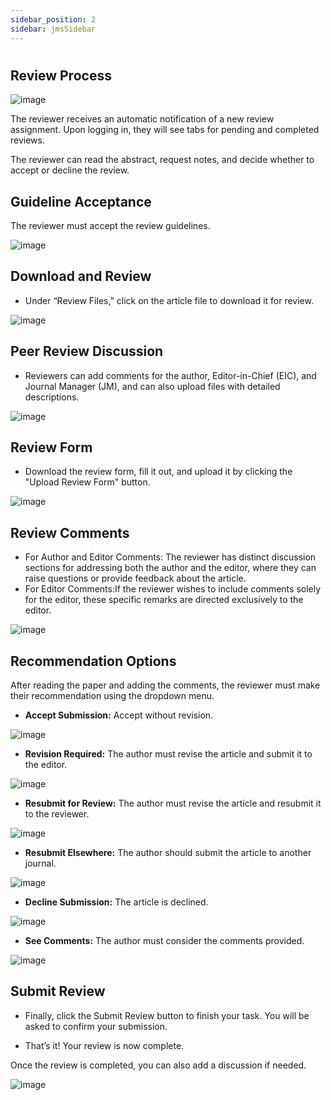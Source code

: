 ```yaml
---
sidebar_position: 2
sidebar: jmsSidebar
---
```

#

## **Review Process**

![image](https://cdn.kryoni.com/kryoni/images/icons/eo-production-flow.png)

The reviewer receives an automatic notification of a new review assignment. Upon logging in, they will see tabs for pending and completed reviews.

The reviewer can read the abstract, request notes, and decide whether to accept or decline the review.

## **Guideline Acceptance**

The reviewer must accept the review guidelines.

![image](https://cdn.kryoni.com/kryoni/images/icons/eo-production-flow.png)

## **Download and Review**

- Under “Review Files,” click on the article file to download it for review.

![image](https://cdn.kryoni.com/kryoni/images/icons/eo-production-flow.png)

## **Peer Review Discussion**

- Reviewers can add comments for the author, Editor-in-Chief (EIC), and Journal Manager (JM), and can also upload files with detailed descriptions.

![image](https://cdn.kryoni.com/kryoni/images/icons/eo-production-flow.png)

## **Review Form**

- Download the review form, fill it out, and upload it by clicking the "Upload Review Form" button.

![image](https://cdn.kryoni.com/kryoni/images/icons/eo-production-flow.png)

## **Review Comments**

- For Author and Editor Comments: The reviewer has distinct discussion sections for addressing both the author and the editor, where they can raise questions or provide feedback about the article.
- For Editor Comments:If the reviewer wishes to include comments solely for the editor, these specific remarks are directed exclusively to the editor.

![image](https://cdn.kryoni.com/kryoni/images/icons/eo-production-flow.png)

## **Recommendation Options**

After reading the paper and adding the comments, the reviewer must make their recommendation using the dropdown menu.

- **Accept Submission:** Accept without revision.

![image](https://cdn.kryoni.com/kryoni/images/icons/eo-production-flow.png)

- **Revision Required:** The author must revise the article and submit it to the editor.

![image](https://cdn.kryoni.com/kryoni/images/icons/eo-production-flow.png)

- **Resubmit for Review:** The author must revise the article and resubmit it to the reviewer.

![image](https://cdn.kryoni.com/kryoni/images/icons/eo-production-flow.png)

- **Resubmit Elsewhere:** The author should submit the article to another journal.

![image](https://cdn.kryoni.com/kryoni/images/icons/eo-production-flow.png)

- **Decline Submission:** The article is declined.

![image](https://cdn.kryoni.com/kryoni/images/icons/eo-production-flow.png)

- **See Comments:** The author must consider the comments provided.

![image](https://cdn.kryoni.com/kryoni/images/icons/eo-production-flow.png)

## **Submit Review**

- Finally, click the Submit Review button to finish your task. You will be asked to confirm your submission.

- That’s it! Your review is now complete.

Once the review is completed, you can also add a discussion if needed.

![image](https://cdn.kryoni.com/kryoni/images/icons/eo-production-flow.png)
